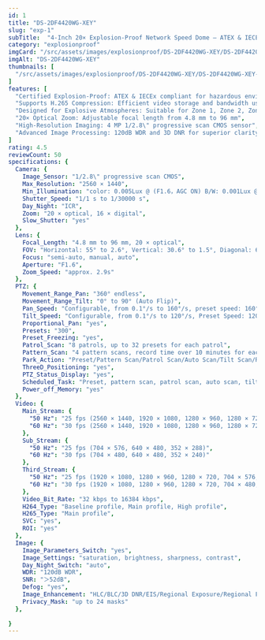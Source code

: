 ```yaml
---
id: 1
title: "DS-2DF4420WG-XEY"
slug: "exp-1"
subTitle:  "4-Inch 20× Explosion-Proof Network Speed Dome – ATEX & IECEx Certified"
category: "explosionproof" 
imgCard: "/src/assets/images/explosionproof/DS-2DF4420WG-XEY/DS-2DF4420WG-XEY-1.png"
imgAlt: "DS-2DF4420WG-XEY"
thumbnails: [
  "/src/assets/images/explosionproof/DS-2DF4420WG-XEY/DS-2DF4420WG-XEY-1.png",
]
features: [
  "Certified Explosion-Proof: ATEX & IECEx compliant for hazardous environments",
  "Supports H.265 Compression: Efficient video storage and bandwidth usage",
  "Designed for Explosive Atmospheres: Suitable for Zone 1, Zone 2, Zone 21, and Zone 22",
  "20× Optical Zoom: Adjustable focal length from 4.8 mm to 96 mm",
  "High-Resolution Imaging: 4 MP 1/2.8\" progressive scan CMOS sensor",
  "Advanced Image Processing: 120dB WDR and 3D DNR for superior clarity"
]
rating: 4.5
reviewCount: 50
specifications: {
  Camera: {
    Image_Sensor: "1/2.8\" progressive scan CMOS",
    Max_Resolution: "2560 × 1440",
    Min_Illumination: "color: 0.005Lux @ (F1.6，AGC ON) B/W: 0.001Lux @ (F1.6, AGC ON)",
    Shutter_Speed: "1/1 s to 1/30000 s",
    Day_Night: "ICR",
    Zoom: "20 × optical, 16 × digital",
    Slow_Shutter: "yes"
  },
  Lens: {
    Focal_Length: "4.8 mm to 96 mm, 20 × optical",
    FOV: "Horizontal: 55° to 2.6°, Vertical: 30.6° to 1.5°, Diagonal: 60.5° to 3°",
    Focus: "semi-auto, manual, auto",
    Aperture: "F1.6",
    Zoom_Speed: "approx. 2.9s"
  },
  PTZ: {
    Movement_Range_Pan: "360° endless",
    Movement_Range_Tilt: "0° to 90° (Auto Flip)",
    Pan_Speed: "Configurable, from 0.1°/s to 160°/s, preset speed: 160°/s",
    Tilt_Speed: "Configurable, from 0.1°/s to 120°/s, Preset Speed: 120°/s",
    Proportional_Pan: "yes",
    Presets: "300",
    Preset_Freezing: "yes",
    Patrol_Scan: "8 patrols, up to 32 presets for each patrol",
    Pattern_Scan: "4 pattern scans, record time over 10 minutes for each scan",
    Park_Action: "Preset/Pattern Scan/Patrol Scan/Auto Scan/Tilt Scan/Random Scan/Frame Scan/Panorama Scan",
    ThreeD_Positioning: "yes",
    PTZ_Status_Display: "yes",
    Scheduled_Task: "Preset, pattern scan, patrol scan, auto scan, tilt scan, random scan, frame scan, panorama scan, dome reboot, dome adjust, aux output",
    Power_off_Memory: "yes"
  },
  Video: {
    Main_Stream: {
      "50 Hz": "25 fps (2560 × 1440, 1920 × 1080, 1280 × 960, 1280 × 720)",
      "60 Hz": "30 fps (2560 × 1440, 1920 × 1080, 1280 × 960, 1280 × 720)"
    },
    Sub_Stream: {
      "50 Hz": "25 fps (704 × 576, 640 × 480, 352 × 288)",
      "60 Hz": "30 fps (704 × 480, 640 × 480, 352 × 240)"
    },
    Third_Stream: {
      "50 Hz": "25 fps (1920 × 1080, 1280 × 960, 1280 × 720, 704 × 576, 640 × 480, 352 × 288)",
      "60 Hz": "30 fps (1920 × 1080, 1280 × 960, 1280 × 720, 704 × 480, 640 × 480, 352 × 240)"
    },
    Video_Bit_Rate: "32 kbps to 16384 kbps",
    H264_Type: "Baseline profile, Main profile, High profile",
    H265_Type: "Main profile",
    SVC: "yes",
    ROI: "yes"
  },
  Image: {
    Image_Parameters_Switch: "yes",
    Image_Settings: "saturation, brightness, sharpness, contrast",
    Day_Night_Switch: "auto",
    WDR: "120dB WDR",
    SNR: "＞52dB",
    Defog: "yes",
    Image_Enhancement: "HLC/BLC/3D DNR/EIS/Regional Exposure/Regional Focus",
    Privacy_Mask: "up to 24 masks"
  },
  
}
---
```



